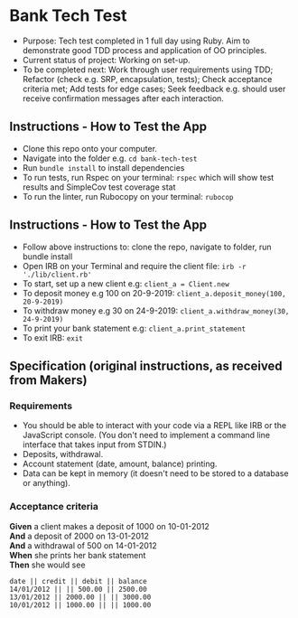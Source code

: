 # Bank Tech Test
* Purpose: Tech test completed in 1 full day using Ruby. Aim to demonstrate good TDD process and application of OO principles.
* Current status of project: Working on set-up.
* To be completed next: Work through user requirements using TDD; Refactor (check e.g. SRP, encapsulation, tests); Check acceptance criteria met; Add tests for edge cases; Seek feedback e.g. should user receive confirmation messages after each interaction.

## Instructions - How to Test the App
* Clone this repo onto your computer.
* Navigate into the folder e.g. `cd bank-tech-test`
* Run `bundle install` to install dependencies
* To run tests, run Rspec on your terminal: `rspec` which will show test results and SimpleCov test coverage stat
* To run the linter, run Rubocopy on your terminal: `rubocop`

## Instructions - How to Test the App
* Follow above instructions to: clone the repo, navigate to folder, run bundle install
* Open IRB on your Terminal and require the client file: `irb -r './lib/client.rb'`
* To start, set up a new client e.g: `client_a = Client.new`
* To deposit money e.g 100 on 20-9-2019: `client_a.deposit_money(100, 20-9-2019)`
* To withdraw money e.g 30 on 24-9-2019: `client_a.withdraw_money(30, 24-9-2019)`
* To print your bank statement e.g: `client_a.print_statement`
* To exit IRB: `exit`

## Specification (original instructions, as received from Makers)

### Requirements

* You should be able to interact with your code via a REPL like IRB or the JavaScript console.  (You don't need to implement a command line interface that takes input from STDIN.)
* Deposits, withdrawal.
* Account statement (date, amount, balance) printing.
* Data can be kept in memory (it doesn't need to be stored to a database or anything).

### Acceptance criteria

**Given** a client makes a deposit of 1000 on 10-01-2012  
**And** a deposit of 2000 on 13-01-2012  
**And** a withdrawal of 500 on 14-01-2012  
**When** she prints her bank statement  
**Then** she would see

```
date || credit || debit || balance
14/01/2012 || || 500.00 || 2500.00
13/01/2012 || 2000.00 || || 3000.00
10/01/2012 || 1000.00 || || 1000.00
```
